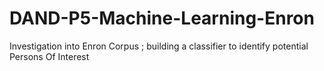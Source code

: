 # DAND-P5-Machine-Learning-Enron
Investigation into Enron Corpus ; building a classifier to identify potential Persons Of Interest
